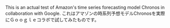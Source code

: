 This is an actual test of Amazon's time series forecasting model Chronos in collaboration with Google.
これはアマゾンの時系列予想モデルChronosを実際にＧｏｏｇｌｅコラボで試してみたものです。

